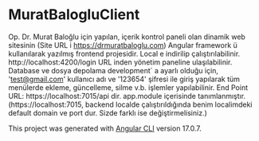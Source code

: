 # MuratBalogluClient

Op. Dr. Murat Baloğlu için yapılan, içerik kontrol paneli olan dinamik web sitesinin (Site URL i https://drmuratbaloglu.com) Angular framework ü kullanılarak yazılmış frontend projesidir. Local e indirilip çalıştırılabilinir. http://localhost:4200/login URL inden yönetim paneline ulaşılabilinir. Database ve dosya depolama development` a ayarlı olduğu için, 'test@gmail.com' kullanıcı adı ve '123654' şifresi ile giriş yapılarak tüm menülerde ekleme, güncelleme, silme v.b. işlemler yapılabilinir.  End Point URL: https://localhost:7015/api dir. app.module içerisinde tanımlanmıştır. (https://localhost:7015, backend localde çalıştırıldığında benim localimdeki default domain ve port dur. Sizde farklı ise değiştirmelisiniz.)

This project was generated with [Angular CLI](https://github.com/angular/angular-cli) version 17.0.7.


